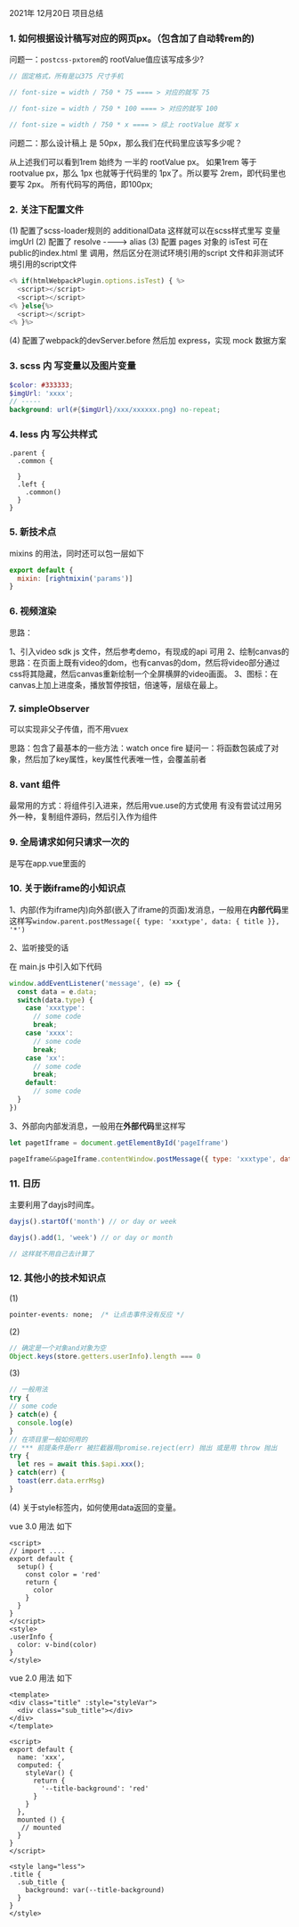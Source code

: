 2021年 12月20日 项目总结

### 1. 如何根据设计稿写对应的网页px。（包含加了自动转rem的)

问题一：`postcss-pxtorem`的 rootValue值应该写成多少?

```js
// 固定格式，所有是以375 尺寸手机

// font-size = width / 750 * 75 ==== > 对应的就写 75

// font-size = width / 750 * 100 ==== > 对应的就写 100

// font-size = width / 750 * x ==== > 综上 rootValue 就写 x

```
问题二：那么设计稿上 是 50px，那么我们在代码里应该写多少呢？

从上述我们可以看到1rem 始终为 一半的 rootValue px。
如果1rem 等于 rootvalue px，那么 1px 也就等于代码里的 1px了。所以要写 2rem，即代码里也要写 2px。
所有代码写的两倍，即100px;

### 2. 关注下配置文件
(1) 配置了scss-loader规则的 additionalData 这样就可以在scss样式里写 变量imgUrl
(2) 配置了 resolve ----> alias
(3) 配置 pages 对象的 isTest 可在public的index.html 里 调用，然后区分在测试环境引用的script 文件和非测试环境引用的script文件
```js
<% if(htmlWebpackPlugin.options.isTest) { %>
  <script></script>
  <script></script>
<% }else{%>
  <script></script>
<% }%>
```
(4) 配置了webpack的devServer.before 然后加 express，实现 mock 数据方案

### 3. scss 内 写变量以及图片变量
  
```scss
$color: #333333;
$imgUrl: 'xxxx';
// -----
background: url(#{$imgUrl}/xxx/xxxxxx.png) no-repeat;
```

### 4. less 内 写公共样式

```less
.parent {
  .common {

  }
  .left {
    .common()
  }
}
```

### 5. 新技术点

mixins 的用法，同时还可以包一层如下

```js
export default {
  mixin: [rightmixin('params')]
}
```

### 6. 视频渲染

思路：

1、引入video sdk js 文件，然后参考demo，有现成的api 可用
2、绘制canvas的思路：在页面上既有video的dom，也有canvas的dom，然后将video部分通过css将其隐藏，然后canvas重新绘制一个全屏横屏的video画面。
3、图标：在canvas上加上进度条，播放暂停按钮，倍速等，层级在最上。

### 7. simpleObserver

可以实现非父子传值，而不用vuex

思路：包含了最基本的一些方法：watch once fire 
疑问一：将函数包装成了对象，然后加了key属性，key属性代表唯一性，会覆盖前者

### 8. vant 组件

最常用的方式：将组件引入进来，然后用vue.use的方式使用
有没有尝试过用另外一种，复制组件源码，然后引入作为组件

### 9. 全局请求如何只请求一次的

是写在app.vue里面的

### 10. 关于嵌iframe的小知识点

1、内部(作为iframe内)向外部(嵌入了iframe的页面)发消息，一般用在**内部代码**里这样写`window.parent.postMessage({ type: 'xxxtype', data: { title }}, '*')`

2、监听接受的话

在 main.js 中引入如下代码

```js
window.addEventListener('message', (e) => {
  const data = e.data;
  switch(data.type) {
    case 'xxxtype':
      // some code
      break;
    case 'xxxx':
      // some code
      break;
    case 'xx':
      // some code
      break;
    default:
      // some code
  }
})
```
3、外部向内部发消息，一般用在**外部代码**里这样写
```js
let pagetIframe = document.getElementById('pageIframe')

pageIframe&&pageIframe.contentWindow.postMessage({ type: 'xxxtype', data: res }, '*')
```

### 11. 日历

主要利用了dayjs时间库。

```js
dayjs().startOf('month') // or day or week 

dayjs().add(1, 'week') // or day or month

// 这样就不用自己去计算了
```

### 12. 其他小的技术知识点

(1)
```css
pointer-events: none;  /* 让点击事件没有反应 */
```

(2)
```js
// 确定是一个对象and对象为空
Object.keys(store.getters.userInfo).length === 0
```

(3)
```js
// 一般用法
try {
// some code
} catch(e) {
  console.log(e)
}
// 在项目里一般如何用的
// *** 前提条件是err 被拦截器用promise.reject(err) 抛出 或是用 throw 抛出
try {
  let res = await this.$api.xxx();
} catch(err) {
  toast(err.data.errMsg)
}
```
(4)
关于style标签内，如何使用data返回的变量。

vue 3.0 用法 如下
```vue
<script>
// import ....
export default {
  setup() {
    const color = 'red'
    return {
      color
    }
  }
}
</script>
<style>
.userInfo {
  color: v-bind(color)
}
</style>
```

vue 2.0 用法 如下
```vue
<template>
<div class="title" :style="styleVar">
  <div class="sub_title"></div>
</div>
</template>

<script>
export default {
  name: 'xxx',
  computed: {
    styleVar() {
      return {
        '--title-background': 'red'
      }
    }
  },
  mounted () {
   // mounted
  }
}
</script>

<style lang="less">
.title {
  .sub_title {
    background: var(--title-background)
  }
}
</style>
```
